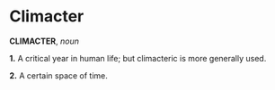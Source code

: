 # Climacter

**CLIMACTER**, _noun_

**1.** A critical year in human life; but climacteric is more generally used.

**2.** A certain space of time.